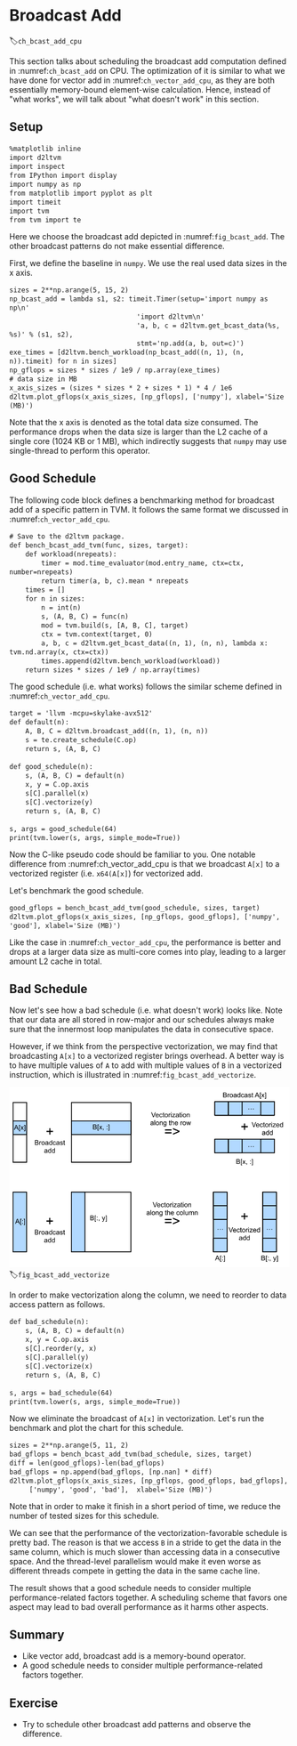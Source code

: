 # Broadcast Add
:label:`ch_bcast_add_cpu`

This section talks about scheduling the broadcast add computation defined in :numref:`ch_bcast_add` on CPU. The optimization of it is similar to what we have done for vector add in :numref:`ch_vector_add_cpu`, as they are both essentially memory-bound element-wise calculation. Hence, instead of "what works", we will talk about "what doesn't work" in this section.

## Setup

```{.python .input  n=6}
%matplotlib inline
import d2ltvm
import inspect
from IPython import display
import numpy as np
from matplotlib import pyplot as plt
import timeit
import tvm
from tvm import te
```

Here we choose the broadcast add depicted in :numref:`fig_bcast_add`. The other broadcast patterns do not make essential difference.

First, we define the baseline in `numpy`. We use the real used data sizes in the x axis.

```{.python .input  n=7}
sizes = 2**np.arange(5, 15, 2)
np_bcast_add = lambda s1, s2: timeit.Timer(setup='import numpy as np\n'
                                'import d2ltvm\n'
                                'a, b, c = d2ltvm.get_bcast_data(%s, %s)' % (s1, s2),
                                stmt='np.add(a, b, out=c)')
exe_times = [d2ltvm.bench_workload(np_bcast_add((n, 1), (n, n)).timeit) for n in sizes]
np_gflops = sizes * sizes / 1e9 / np.array(exe_times)
# data size in MB
x_axis_sizes = (sizes * sizes * 2 + sizes * 1) * 4 / 1e6
d2ltvm.plot_gflops(x_axis_sizes, [np_gflops], ['numpy'], xlabel='Size (MB)')
```

Note that the x axis is denoted as the total data size consumed. The performance drops when the data size is larger than the L2 cache of a single core (1024 KB or 1 MB), which indirectly suggests that `numpy` may use single-thread to perform this operator.

## Good Schedule

The following code block defines a benchmarking method for broadcast add of a specific pattern in TVM. It follows the same format we discussed in :numref:`ch_vector_add_cpu`.

```{.python .input  n=8}
# Save to the d2ltvm package.
def bench_bcast_add_tvm(func, sizes, target):
    def workload(nrepeats):
        timer = mod.time_evaluator(mod.entry_name, ctx=ctx, number=nrepeats)
        return timer(a, b, c).mean * nrepeats
    times = []
    for n in sizes:
        n = int(n)
        s, (A, B, C) = func(n)
        mod = tvm.build(s, [A, B, C], target)
        ctx = tvm.context(target, 0)
        a, b, c = d2ltvm.get_bcast_data((n, 1), (n, n), lambda x: tvm.nd.array(x, ctx=ctx))
        times.append(d2ltvm.bench_workload(workload))
    return sizes * sizes / 1e9 / np.array(times)
```

The good schedule (i.e. what works) follows the similar scheme defined in :numref:`ch_vector_add_cpu`.

```{.python .input  n=9}
target = 'llvm -mcpu=skylake-avx512'
def default(n):
    A, B, C = d2ltvm.broadcast_add((n, 1), (n, n))
    s = te.create_schedule(C.op)
    return s, (A, B, C)

def good_schedule(n):
    s, (A, B, C) = default(n)
    x, y = C.op.axis
    s[C].parallel(x)
    s[C].vectorize(y)
    return s, (A, B, C)

s, args = good_schedule(64)
print(tvm.lower(s, args, simple_mode=True))
```

Now the C-like pseudo code should be familiar to you. One notable difference from :numref:ch_vector_add_cpu is that we broadcast `A[x]` to a vectorized register (i.e. `x64(A[x]`) for vectorized add.

Let's benchmark the good schedule.

```{.python .input  n=10}
good_gflops = bench_bcast_add_tvm(good_schedule, sizes, target)
d2ltvm.plot_gflops(x_axis_sizes, [np_gflops, good_gflops], ['numpy', 'good'], xlabel='Size (MB)')
```

Like the case in :numref:`ch_vector_add_cpu`, the performance is better and drops at a larger data size as multi-core comes into play, leading to a larger amount L2 cache in total.

## Bad Schedule

Now let's see how a bad schedule (i.e. what doesn't work) looks like. Note that our data are all stored in row-major and our schedules always make sure that the innermost loop manipulates the data in consecutive space.

However, if we think from the perspective vectorization, we may find that broadcasting `A[x]` to a vectorized register brings overhead. A better way is to have multiple values of `A` to add with multiple values of `B` in a vectorized instruction, which is illustrated in :numref:`fig_bcast_add_vectorize`.

![Different vectorization strategies of broadcast add.](../img/bcast_add_vectorize.svg)
:label:`fig_bcast_add_vectorize`

In order to make vectorization along the column, we need to reorder to data access pattern as follows.

```{.python .input  n=11}
def bad_schedule(n):
    s, (A, B, C) = default(n)
    x, y = C.op.axis
    s[C].reorder(y, x)
    s[C].parallel(y)
    s[C].vectorize(x)
    return s, (A, B, C)

s, args = bad_schedule(64)
print(tvm.lower(s, args, simple_mode=True))
```

Now we eliminate the broadcast of `A[x]` in vectorization. Let's run the benchmark and plot the chart for this schedule.

```{.python .input  n=12}
sizes = 2**np.arange(5, 11, 2)
bad_gflops = bench_bcast_add_tvm(bad_schedule, sizes, target)
diff = len(good_gflops)-len(bad_gflops)
bad_gflops = np.append(bad_gflops, [np.nan] * diff)
d2ltvm.plot_gflops(x_axis_sizes, [np_gflops, good_gflops, bad_gflops],
     ['numpy', 'good', 'bad'],  xlabel='Size (MB)')
```

Note that in order to make it finish in a short period of time, we reduce the number of tested sizes for this schedule.

We can see that the performance of the vectorization-favorable schedule is pretty bad. The reason is that we access `B` in a stride to get the data in the same column, which is much slower than accessing data in a consecutive space. And the thread-level parallelism would make it even worse as different threads compete in getting the data in the same cache line.

The result shows that a good schedule needs to consider multiple performance-related factors together. A scheduling scheme that favors one aspect may lead to bad overall performance as it harms other aspects.

## Summary

- Like vector add, broadcast add is a memory-bound operator.
- A good schedule needs to consider multiple performance-related factors together.

## Exercise

- Try to schedule other broadcast add patterns and observe the difference.
